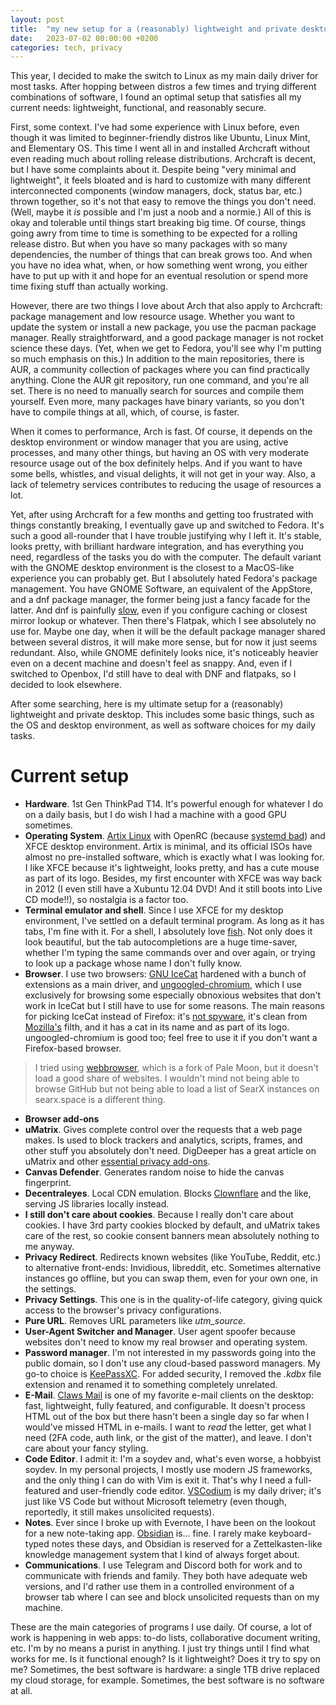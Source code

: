 ```yaml
---
layout: post
title:  "my new setup for a (reasonably) lightweight and private desktop"
date:   2023-07-02 00:00:00 +0200
categories: tech, privacy
---
```


This year, I decided to make the switch to Linux as my main daily driver for most tasks. After hopping between distros a few times and trying different combinations of software, I found an optimal setup that satisfies all my current needs: lightweight, functional, and reasonably secure.

First, some context. I've had some experience with Linux before, even though it was limited to beginner-friendly distros like Ubuntu, Linux Mint, and Elementary OS. This time I went all in and installed Archcraft without even reading much about rolling release distributions. Archcraft is decent, but I have some complaints about it. Despite being "very minimal and lightweight", it feels bloated and is hard to customize with many different interconnected components (window managers, dock, status bar, etc.) thrown together, so it's not that easy to remove the things you don't need. (Well, maybe it *is* possible and I'm just a noob and a normie.) All of this is okay and tolerable until things start breaking big time. Of course, things going awry from time to time is something to be expected for a rolling release distro. But when you have so many packages with so many dependencies, the number of things that can break grows too. And when you have no idea what, when, or how something went wrong, you either have to put up with it and hope for an eventual resolution or spend more time fixing stuff than actually working.

However, there are two things I love about Arch that also apply to Archcraft: package management and low resource usage. Whether you want to update the system or install a new package, you use the pacman package manager. Really straightforward, and a good package manager is not rocket science these days. (Yet, when we get to Fedora, you'll see why I'm putting so much emphasis on this.) In addition to the main repositories, there is AUR, a community collection of packages where you can find practically anything. Clone the AUR git repository, run one command, and you're all set. There is no need to manually search for sources and compile them yourself. Even more, many packages have binary variants, so you don't have to compile things at all, which, of course, is faster.

When it comes to performance, Arch is fast. Of course, it depends on the desktop environment or window manager that you are using, active processes, and many other things, but having an OS with very moderate resource usage out of the box definitely helps. And if you want to have some bells, whistles, and visual delights, it will not get in your way. Also, a lack of telemetry services contributes to reducing the usage of resources a lot.

Yet, after using Archcraft for a few months and getting too frustrated with things constantly breaking, I eventually gave up and switched to Fedora. It's such a good all-rounder that I have trouble justifying why I left it. It's stable, looks pretty, with brilliant hardware integration, and has everything you need, regardless of the tasks you do with the computer. The default variant with the GNOME desktop environment is the closest to a MacOS-like experience you can probably get. But I absolutely hated Fedora's package management. You have GNOME Software, an equivalent of the AppStore, and a dnf package manager, the former being just a fancy facade for the latter. And dnf is painfully [slow](https://libreddit.de/r/Fedora/comments/x7ym7l/new_to_fedora_how_to_speed_up_dnf/), even if you configure caching or closest mirror lookup or whatever. Then there's Flatpak, which I see absolutely no use for. Maybe one day, when it will be the default package manager shared between several distros, it will make more sense, but for now it just seems redundant. Also, while GNOME definitely looks nice, it's noticeably heavier even on a decent machine and doesn't feel as snappy. And, even if I switched to Openbox, I'd still have to deal with DNF and flatpaks, so I decided to look elsewhere.

After some searching, here is my ultimate setup for a (reasonably) lightweight and private desktop. This includes some basic things, such as the OS and desktop environment, as well as software choices for my daily tasks.

# Current setup

- **Hardware**. 1st Gen ThinkPad T14. It's powerful enough for whatever I do on a daily basis, but I do wish I had a machine with a good GPU sometimes.
- **Operating System**. [Artix Linux](https://artixlinux.org/) with OpenRC (because [systemd bad](https://nosystemd.org/)) and XFCE desktop environment. Artix is minimal, and its official ISOs have almost no pre-installed software, which is exactly what I was looking for. I like XFCE because it's lightweight, looks pretty, and has a cute mouse as part of its logo. Besides, my first encounter with XFCE was way back in 2012 (I even still have a Xubuntu 12.04 DVD! And it still boots into Live CD mode!!), so nostalgia is a factor too.
- **Terminal emulator and shell**. Since I use XFCE for my desktop environment, I've settled on a default terminal program. As long as it has tabs, I'm fine with it. For a shell, I absolutely love [fish](https://fishshell.com/). Not only does it look beautiful, but the tab autocompletions are a huge time-saver, whether I'm typing the same commands over and over again, or trying to look up a package whose name I don't fully know.
- **Browser**. I use two browsers: [GNU IceCat](https://www.gnu.org/software/gnuzilla/) hardened with a bunch of extensions as a main driver, and [ungoogled-chromium](https://github.com/ungoogled-software/ungoogled-chromium), which I use exclusively for browsing some especially obnoxious websites that don't work in IceCat but I still have to use for some reasons. The main reasons for picking IceCat instead of Firefox: it's [not spyware](https://spyware.neocities.org/articles/icecat), it's clean from [Mozilla's](https://digdeeper.neocities.org/articles/mozilla) filth, and it has a cat in its name and as part of its logo. ungoogled-chromium is good too; feel free to use it if you don't want a Firefox-based browser.

> I tried using [webbrowser](https://git.nuegia.net/webbrowser.git/), which is a fork of Pale Moon, but it doesn't load a good share of websites. I wouldn't mind not being able to browse GitHub but not being able to load a list of SearX instances on searx.space is a different thing.

- **Browser add-ons**
- **uMatrix**. Gives complete control over the requests that a web page makes. Is used to block trackers and analytics, scripts, frames, and other stuff you absolutely don't need. DigDeeper has a great article on uMatrix and other [essential privacy add-ons](https://digdeeper.neocities.org/articles/addons).
- **Canvas Defender**. Generates random noise to hide the canvas fingerprint.
- **Decentraleyes**. Local CDN emulation. Blocks [Clownflare](https://0xacab.org/my-privacy-dns/deCloudflare/-/blob/master/README.md) and the like, serving JS libraries locally instead.
- **I still don't care about cookies**. Because I really don't care about cookies. I have 3rd party cookies blocked by default, and uMatrix takes care of the rest, so cookie consent banners mean absolutely nothing to me anyway.
- **Privacy Redirect**. Redirects known websites (like YouTube, Reddit, etc.) to alternative front-ends: Invidious, libreddit, etc. Sometimes alternative instances go offline, but you can swap them, even for your own one, in the settings.
- **Privacy Settings**. This one is in the quality-of-life category, giving quick access to the browser's privacy configurations.
- **Pure URL**. Removes URL parameters like *utm_source*.
- **User-Agent Switcher and Manager**. User agent spoofer because websites don't need to know my real browser and operating system.
- **Password manager**. I'm not interested in my passwords going into the public domain, so I don't use any cloud-based password managers. My go-to choice is [KeePassXC](https://keepassxc.org/). For added security, I removed the *.kdbx* file extension and renamed it to something completely unrelated.
- **E-Mail**. [Claws Mail](https://www.claws-mail.org/) is one of my favorite e-mail clients on the desktop: fast, lightweight, fully featured, and configurable. It doesn't process HTML out of the box but there hasn't been a single day so far when I would've missed HTML in e-mails. I want to *read* the letter, get what I need (2FA code, auth link, or the gist of the matter), and leave. I don't care about your fancy styling.
- **Code Editor**. I admit it: I'm a soydev and, what's even worse, a hobbyist soydev. In my personal projects, I mostly use modern JS frameworks, and the only thing I can do with Vim is exit it. That's why I need a full-featured and user-friendly code editor. [VSCodium](https://vscodium.com/) is my daily driver; it's just like VS Code but without Microsoft telemetry (even though, reportedly, it still makes unsolicited requests).
- **Notes**. Ever since I broke up with Evernote, I have been on the lookout for a new note-taking app. [Obsidian](https://obsidian.md/) is... fine. I rarely make keyboard-typed notes these days, and Obsidian is reserved for a Zettelkasten-like knowledge management system that I kind of always forget about.
- **Communications**. I use Telegram and Discord both for work and to communicate with friends and family. They both have adequate web versions, and I'd rather use them in a controlled environment of a browser tab where I can see and block unsolicited requests than on my machine.

These are the main categories of programs I use daily. Of course, a lot of work is happening in web apps: to-do lists, collaborative document writing, etc. I'm by no means a purist in anything. I just try things until I find what works for me. Is it functional enough? Is it lightweight? Does it try to spy on me? Sometimes, the best software is hardware: a single 1TB drive replaced my cloud storage, for example. Sometimes, the best software is no software at all.
